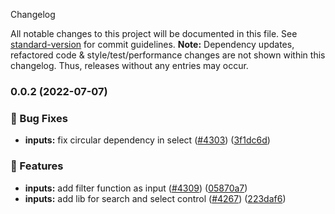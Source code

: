  Changelog

All notable changes to this project will be documented in this file. See [standard-version](https://github.com/conventional-changelog/standard-version) for commit guidelines.
**Note:** Dependency updates, refactored code & style/test/performance changes are not shown within this changelog. Thus, releases without any entries may occur.

### 0.0.2 (2022-07-07)


### 🐛 Bug Fixes

* **inputs:** fix circular dependency in select ([#4303](https://github.com/Schaeffler-Group/frontend-schaeffler/issues/4303)) ([3f1dc6d](https://github.com/Schaeffler-Group/frontend-schaeffler/commit/3f1dc6d3664a0b00adb15af79d503bd0a4f17756))


### 🎸 Features

* **inputs:** add filter function as input ([#4309](https://github.com/Schaeffler-Group/frontend-schaeffler/issues/4309)) ([05870a7](https://github.com/Schaeffler-Group/frontend-schaeffler/commit/05870a728545e2504d60d6c6da1d743ac1da9433))
* **inputs:** add lib for search and select control ([#4267](https://github.com/Schaeffler-Group/frontend-schaeffler/issues/4267)) ([223daf6](https://github.com/Schaeffler-Group/frontend-schaeffler/commit/223daf66d34b5d59c6cb9154a5c3cf7e943837b1))
